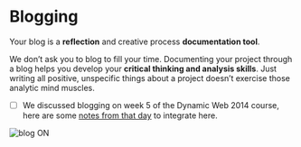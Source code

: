# Blogging

Your blog is a **reflection** and creative process **documentation tool**. 

We don’t ask you to blog to fill your time. Documenting your project through a blog helps you develop your **critical thinking and analysis skills**. Just writing all positive, unspecific things about a project doesn’t exercise those analytic mind muscles.

- [ ] We discussed blogging on week 5 of the Dynamic Web 2014 course, here are some [notes from that day](https://github.com/matteomenapace/rave-WEB14203/blob/master/notes/week-5.md#general-observations) to integrate here.



![blog ON](http://i.imgur.com/9U2OO22.png?1)


